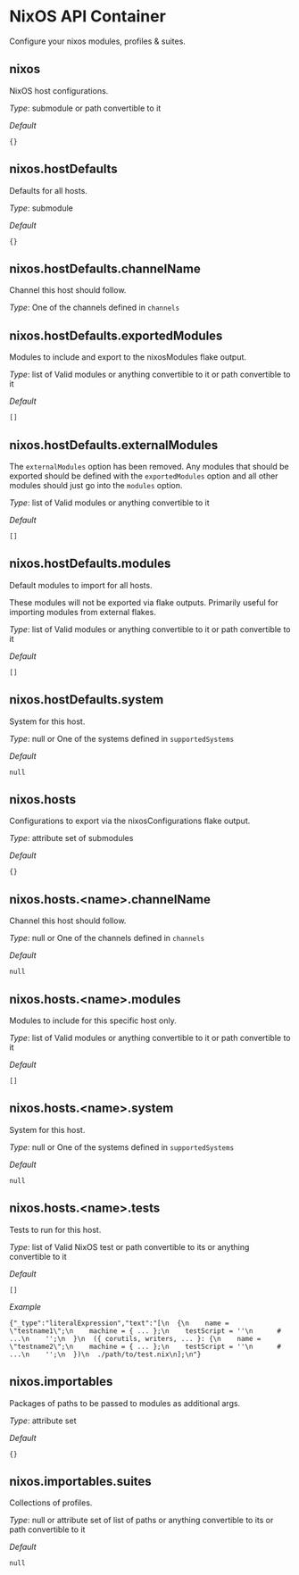 # NixOS API Container
Configure your nixos modules, profiles & suites.


## nixos
NixOS host configurations.


*_Type_*:
submodule or path convertible to it


*_Default_*
```
{}
```




## nixos.hostDefaults
Defaults for all hosts.


*_Type_*:
submodule


*_Default_*
```
{}
```




## nixos.hostDefaults.channelName
Channel this host should follow.


*_Type_*:
One of the channels defined in `channels`






## nixos.hostDefaults.exportedModules
Modules to include and export to the nixosModules flake output.


*_Type_*:
list of Valid modules or anything convertible to it or path convertible to it


*_Default_*
```
[]
```




## nixos.hostDefaults.externalModules
The `externalModules` option has been removed.
Any modules that should be exported should be defined with the `exportedModules`
option and all other modules should just go into the `modules` option.


*_Type_*:
list of Valid modules or anything convertible to it


*_Default_*
```
[]
```




## nixos.hostDefaults.modules
Default modules to import for all hosts.

These modules will not be exported via flake outputs.
Primarily useful for importing modules from external flakes.


*_Type_*:
list of Valid modules or anything convertible to it or path convertible to it


*_Default_*
```
[]
```




## nixos.hostDefaults.system
System for this host.


*_Type_*:
null or One of the systems defined in `supportedSystems`


*_Default_*
```
null
```




## nixos.hosts
Configurations to export via the nixosConfigurations flake output.


*_Type_*:
attribute set of submodules


*_Default_*
```
{}
```




## nixos.hosts.\<name\>.channelName
Channel this host should follow.


*_Type_*:
null or One of the channels defined in `channels`


*_Default_*
```
null
```




## nixos.hosts.\<name\>.modules
Modules to include for this specific host only.


*_Type_*:
list of Valid modules or anything convertible to it or path convertible to it


*_Default_*
```
[]
```




## nixos.hosts.\<name\>.system
System for this host.


*_Type_*:
null or One of the systems defined in `supportedSystems`


*_Default_*
```
null
```




## nixos.hosts.\<name\>.tests
Tests to run for this host.


*_Type_*:
list of Valid NixOS test or path convertible to its or anything convertible to it


*_Default_*
```
[]
```


*_Example_*
```
{"_type":"literalExpression","text":"[\n  {\n    name = \"testname1\";\n    machine = { ... };\n    testScript = ''\n      # ...\n    '';\n  }\n  ({ corutils, writers, ... }: {\n    name = \"testname2\";\n    machine = { ... };\n    testScript = ''\n      # ...\n    '';\n  })\n  ./path/to/test.nix\n];\n"}
```


## nixos.importables
Packages of paths to be passed to modules as additional args.


*_Type_*:
attribute set


*_Default_*
```
{}
```




## nixos.importables.suites
Collections of profiles.


*_Type_*:
null or attribute set of list of paths or anything convertible to its or path convertible to it


*_Default_*
```
null
```




